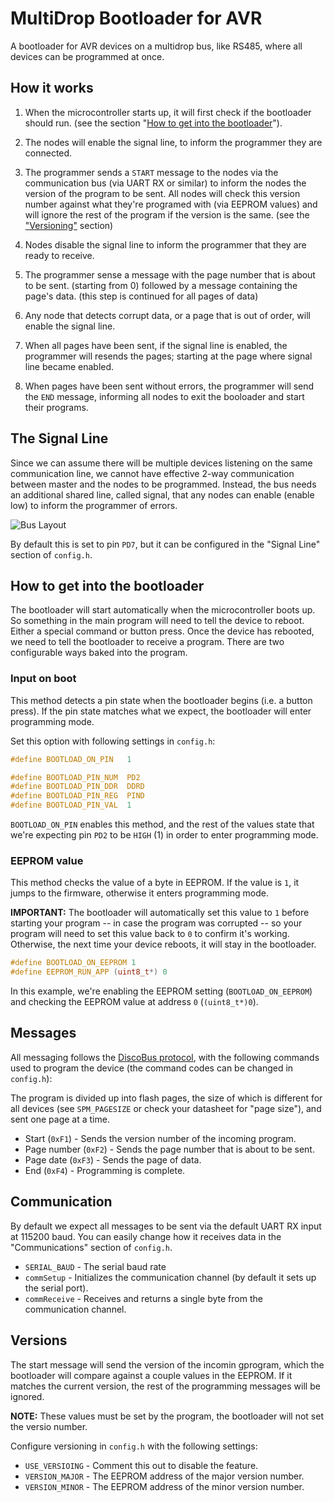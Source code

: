 # MultiDrop Bootloader for AVR

A bootloader for AVR devices on a multidrop bus, like RS485, where
all devices can be programmed at once.


## How it works

1. When the microcontroller starts up, it will first check if the bootloader should run.
(see the  section "[How to get into the bootloader](#how-to-get-into-the-bootloader)").

2. The nodes will enable the signal line, to inform the programmer they are connected.

3. The programmer sends a `START` message to the nodes via the communication bus
(via UART RX or similar) to inform the nodes the version of the program to be sent.
All nodes will check this version number against what they're programed with (via EEPROM values)
and will ignore the rest of the program if the version is the same.
(see the ["Versioning"](#versioning) section)

4. Nodes disable the signal line to inform the programmer that they are ready to receive.

5. The programmer sense a message with the page number that is about to be sent.
(starting from 0) followed by a message containing the page's data.
(this step is continued for all pages of data)

6. Any node that detects corrupt data, or a page that is out of order, will enable
the signal line.

7. When all pages have been sent, if the signal line is enabled, the programmer will
resends the pages; starting at the page where signal line became enabled.

8. When pages have been sent without errors, the programmer will send the `END` message,
informing all nodes to exit the booloader and start their programs.

## The Signal Line

Since we can assume there will be multiple devices listening on the same communication line,
we cannot have effective 2-way communication between master and the nodes to be programmed.
Instead, the bus needs an additional shared line, called signal, that any nodes can
enable (enable low) to inform the programmer of errors.

![Bus Layout](./diagrams/bus.png)

By default this is set to pin `PD7`, but it can be configured in the "Signal Line" section
of `config.h`.

## How to get into the bootloader

The bootloader will start automatically when the microcontroller boots up. So something
in the main program will need to tell the device to reboot. Either a special command or
button press. Once the device has rebooted, we need to tell the bootloader to receive a
program. There are two configurable ways baked into the program.

### Input on boot

This method detects a pin state when the bootloader begins (i.e. a button press).
If the pin state matches what we expect, the bootloader will enter programming mode.

Set this option with following settings in `config.h`:

```c
#define BOOTLOAD_ON_PIN   1

#define BOOTLOAD_PIN_NUM  PD2
#define BOOTLOAD_PIN_DDR  DDRD
#define BOOTLOAD_PIN_REG  PIND
#define BOOTLOAD_PIN_VAL  1
```

`BOOTLOAD_ON_PIN` enables this method, and the rest of the values state that we're expecting
pin `PD2` to be `HIGH` (1) in order to enter programming mode.

### EEPROM value

This method checks the value of a byte in EEPROM. If the value is `1`, it jumps to the firmware,
otherwise it enters programming mode.

**IMPORTANT:** The bootloader will automatically set this value to `1` before starting your program --
in case the program was corrupted -- so your program will need to set this value back to `0` to confirm
it's working. Otherwise, the next time your device reboots, it will stay in the bootloader.

```c
#define BOOTLOAD_ON_EEPROM 1
#define EEPROM_RUN_APP (uint8_t*) 0
```

In this example, we're enabling the EEPROM setting (`BOOTLOAD_ON_EEPROM`) and checking the
EEPROM value at address `0` (`(uint8_t*)0`).


## Messages

All messaging follows the [DiscoBus protocol](https://github.com/jgillick/Disco-Bus-Protocol/blob/master/docs/messages.md),
with the following commands used to program the device (the command codes can be changed in `config.h`):

The program is divided up into flash pages, the size of which is different for all devices (see `SPM_PAGESIZE`
or check your datasheet for "page size"), and sent one page at a time.

 * Start (`0xF1`) - Sends the version number of the incoming program.
 * Page number (`0xF2`) - Sends the page number that is about to be sent.
 * Page date (`0xF3`) - Sends the page of data.
 * End (`0xF4`) - Programming is complete.


## Communication

By default we expect all messages to be sent via the default UART RX input at 115200 baud.
You can easily change how it receives data in the "Communications" section of `config.h`.

  * `SERIAL_BAUD` - The serial baud rate
  * `commSetup` - Initializes the communication channel (by default it sets up the serial port).
  * `commReceive` - Receives and returns a single byte from the communication channel.

## Versions

The start message will send the version of the incomin gprogram, which  the bootloader will compare
against a couple values in the EEPROM. If it matches the current version, the rest of the programming
messages will be ignored.

**NOTE:** These values must be set by the program, the bootloader will not set the versio number.

Configure versioning in `config.h` with the following settings:

 * `USE_VERSIOING` - Comment this out to disable the feature.
 * `VERSION_MAJOR` - The EEPROM address of the major version number.
 * `VERSION_MINOR` - The EEPROM address of the minor version number.

